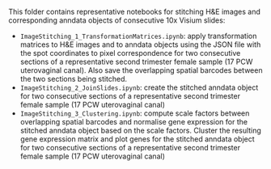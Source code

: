 This folder contains representative notebooks for stitching H&E images and corresponding anndata objects of consecutive 10x Visium slides:

- `ImageStitching_1_TransformationMatrices.ipynb`: apply transformation matrices to H&E images and to anndata objects using the JSON file with the spot coordinates to pixel correspondence for two consecutive sections of a representative second trimester female sample (17 PCW uterovaginal canal). Also save the overlapping spatial barcodes between the two sections being stitched.
- `ImageStitching_2_JoinSlides.ipynb`: create the stitched anndata object for two consecutive sections of a representative second trimester female sample (17 PCW uterovaginal canal)
- `ImageStitching_3_Clustering.ipynb`: compute scale factors between overlapping spatial barcodes and normalise gene expression for the stitched anndata object based on the scale factors. Cluster the resulting gene expression matrix and plot genes for the stitched anndata object for two consecutive sections of a representative second trimester female sample (17 PCW uterovaginal canal)


